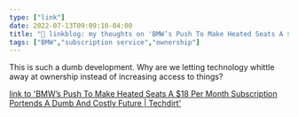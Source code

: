 ```yaml
---
type: ["link"]
date: 2022-07-13T09:09:10-04:00
title: "🔗 linkblog: my thoughts on 'BMW’s Push To Make Heated Seats A $18 Per Month Subscription Portends A Dumb And Costly Future | Techdirt'"
tags: ["BMW","subscription service","ownership"]
---
```

This is such a dumb development. Why are we letting technology whittle away at ownership instead of increasing access to things?
 

[link to 'BMW’s Push To Make Heated Seats A $18 Per Month Subscription Portends A Dumb And Costly Future | Techdirt'](https://www.techdirt.com/2022/07/13/bmws-push-to-make-heated-seats-a-18-per-month-subscription-portends-a-dumb-and-costly-future/)
